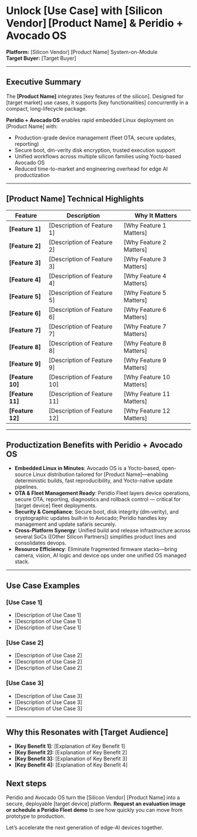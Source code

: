 # Unlock [Use Case] with [Silicon Vendor] [Product Name] & Peridio + Avocado OS

**Platform:** [Silicon Vendor] [Product Name] System-on-Module  
**Target Buyer:** [Target Buyer]

---

## Executive Summary

The **[Product Name]** integrates [key features of the silicon]. Designed for [target market] use cases, it supports [key functionalities] concurrently in a compact, long-lifecycle package.

**Peridio + Avocado OS** enables rapid embedded Linux deployment on [Product Name] with:

- Production-grade device management (fleet OTA, secure updates, reporting)
- Secure boot, dm-verity disk encryption, trusted execution support
- Unified workflows across multiple silicon families using Yocto-based Avocado OS
- Reduced time-to-market and engineering overhead for edge AI productization

---

## [Product Name] Technical Highlights

| Feature          | Description                 | Why It Matters           |
| ---------------- | --------------------------- | ------------------------ |
| **[Feature 1]**  | [Description of Feature 1]  | [Why Feature 1 Matters]  |
| **[Feature 2]**  | [Description of Feature 2]  | [Why Feature 2 Matters]  |
| **[Feature 3]**  | [Description of Feature 3]  | [Why Feature 3 Matters]  |
| **[Feature 4]**  | [Description of Feature 4]  | [Why Feature 4 Matters]  |
| **[Feature 5]**  | [Description of Feature 5]  | [Why Feature 5 Matters]  |
| **[Feature 6]**  | [Description of Feature 6]  | [Why Feature 6 Matters]  |
| **[Feature 7]**  | [Description of Feature 7]  | [Why Feature 7 Matters]  |
| **[Feature 8]**  | [Description of Feature 8]  | [Why Feature 8 Matters]  |
| **[Feature 9]**  | [Description of Feature 9]  | [Why Feature 9 Matters]  |
| **[Feature 10]** | [Description of Feature 10] | [Why Feature 10 Matters] |
| **[Feature 11]** | [Description of Feature 11] | [Why Feature 11 Matters] |
| **[Feature 12]** | [Description of Feature 12] | [Why Feature 12 Matters] |

---

## Productization Benefits with Peridio + Avocado OS

- **Embedded Linux in Minutes**: Avocado OS is a Yocto-based, open-source Linux distribution tailored for [Product Name]—enabling deterministic builds, fast reproducibility, and Yocto-native update pipelines.
- **OTA & Fleet Management Ready**: Peridio Fleet layers device operations, secure OTA, reporting, diagnostics and rollback control — critical for [target device] fleet deployments.
- **Security & Compliance**: Secure boot, disk integrity (dm‑verity), and cryptographic updates built‑in to Avocado; Peridio handles key management and update safaris securely.
- **Cross‑Platform Synergy**: Unified build and release infrastructure across several SoCs ([Other Silicon Partners]) simplifies product lines and consolidates devops.
- **Resource Efficiency**: Eliminate fragmented firmware stacks—bring camera, vision, AI logic and device ops under one unified OS managed stack.

---

## Use Case Examples

### [Use Case 1]

- [Description of Use Case 1]
- [Description of Use Case 1]
- [Description of Use Case 1]

### [Use Case 2]

- [Description of Use Case 2]
- [Description of Use Case 2]
- [Description of Use Case 2]

### [Use Case 3]

- [Description of Use Case 3]
- [Description of Use Case 3]
- [Description of Use Case 3]

---

## Why this Resonates with [Target Audience]

- **[Key Benefit 1]:** [Explanation of Key Benefit 1]
- **[Key Benefit 2]:** [Explanation of Key Benefit 2]
- **[Key Benefit 3]:** [Explanation of Key Benefit 3]
- **[Key Benefit 4]:** [Explanation of Key Benefit 4]

## Next steps

Peridio and Avocado OS turn the [Silicon Vendor] [Product Name] into a secure, deployable [target device] platform. **Request an evaluation image or schedule a Peridio Fleet demo** to see how quickly you can move from prototype to production.

Let’s accelerate the next generation of edge-AI devices together.
